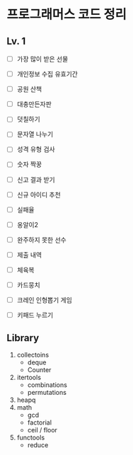 # 프로그래머스 코드 정리

## Lv. 1
 - [ ] 가장 많이 받은 선물
 - [ ] 개인정보 수집 유효기간
 - [ ] 공원 산책
 - [ ] 대충만든자판
 - [ ] 덧칠하기
 - [ ] 문자열 나누기
 - [ ] 성격 유형 검사
 - [ ] 숫자 짝꿍
 - [ ] 신고 결과 받기
 - [ ] 신규 아이디 추천
 - [ ] 실패율
 - [ ] 옹알이2
 - [ ] 완주하지 못한 선수
 - [ ] 제출 내역
 - [ ] 체육복
 - [ ] 카드뭉치
 - [ ] 크레인 인형뽑기 게임
 - [ ] 키패드 누르기


## Library
1. collectoins
   - deque
   - Counter
2. itertools
   - combinations
   - permutations
3. heapq
4. math
   - gcd
   - factorial
   - ceil / floor
5. functools
   - reduce